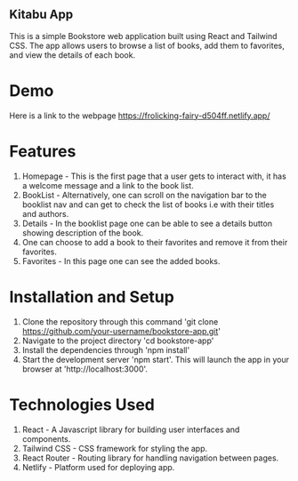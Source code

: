 ## Kitabu App
This is a simple Bookstore web application built using React and Tailwind CSS. The app allows users to browse a list of books, add them to favorites, and view the details of each book.

# Demo
Here is a link to the webpage https://frolicking-fairy-d504ff.netlify.app/

# Features
1. Homepage - This is the first page that a user gets to interact with, it has a welcome message and a link to the book list.
2. BookList - Alternatively, one can scroll on the navigation bar to the booklist nav and can get to check the list of books i.e with their titles and authors.
3. Details - In the booklist page one can be able to see a details button showing description of the book.
4. One can choose to add a book to their favorites and remove it from their favorites.
5. Favorites - In this page one can see the added books.

# Installation and Setup
1. Clone the repository through this command 'git clone https://github.com/your-username/bookstore-app.git'
2. Navigate to the project directory 'cd bookstore-app'
3. Install the dependencies through 'npm install'
4. Start the development server 'npm start'. This will launch the app in your browser at 'http://localhost:3000'.

# Technologies Used
1. React - A Javascript library for building user interfaces and components.
2. Tailwind CSS - CSS framework for styling the app.
3. React Router - Routing library for handling navigation between pages.
4. Netlify - Platform used for deploying app. 
